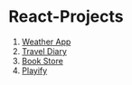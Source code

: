 # React-Projects

1. [Weather App](https://weather-app-intruder.netlify.app/)
2. [Travel Diary](https://travel-diary-intruder.netlify.app/)
3. [Book Store](https://thebookmark.netlify.app/)
4. [Playify](Playifyi.netlify.app/)
